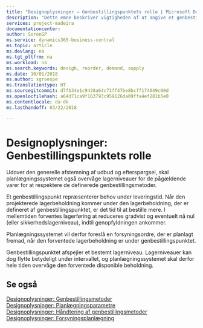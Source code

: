 ```yaml
---
title: "Designoplysninger – Genbestillingspunktets rolle | Microsoft Docs"
description: "Dette emne beskriver vigtigheden af at angive et genbestillingspunkt, så du ved, hvornår du skal bestille mere til lager."
services: project-madeira
documentationcenter: 
author: SorenGP
ms.service: dynamics365-business-central
ms.topic: article
ms.devlang: na
ms.tgt_pltfrm: na
ms.workload: na
ms.search.keywords: desigh, reorder, demand, supply
ms.date: 10/01/2018
ms.author: sgroespe
ms.translationtype: HT
ms.sourcegitcommit: d7fb34e1c9428a64c71ff47be8bcff174649c00d
ms.openlocfilehash: a64d71ca9f163793c959126da09ffa4ef281b5e0
ms.contentlocale: da-dk
ms.lasthandoff: 03/22/2018

---
```

# <a name="design-details-the-role-of-the-reorder-point"></a>Designoplysninger: Genbestillingspunktets rolle
Udover den generelle afstemning af udbud og efterspørgsel, skal planlægningssystemet også overvåge lagerniveauer for de pågældende varer for at respektere de definerede genbestillingsmetoder.  
  
Et genbestillingspunkt repræsenterer behov under leveringstid. Når den projekterede lagerbeholdning kommer under den lagerbeholdning, der er defineret af genbestillingspunktet, er det tid til at bestille mere. I mellemtiden forventes lagerføring at reduceres gradvist og eventuelt nå nul (eller sikkerhedslagerniveau), indtil genopfyldningen ankommer.  
  
Planlægningssystemet vil derfor foreslå en forsyningsordre, der er planlagt fremad, når den forventede lagerbeholdning er under genbestillingspunktet.  
  
Genbestillingspunktet afspejler et bestemt lagerniveau. Lagerniveauer kan dog flytte betydeligt under intervallet, og planlægningssystemet skal derfor hele tiden overvåge den forventede disponible beholdning.  
  
## <a name="see-also"></a>Se også  
[Designoplysninger: Genbestillingsmetoder](design-details-reordering-policies.md)   
[Designoplysninger: Planlægningsparametre](design-details-planning-parameters.md)   
[Designoplysninger: Håndtering af genbestillingsmetoder](design-details-handling-reordering-policies.md)   
[Designoplysninger: Forsyningsplanlægning](design-details-supply-planning.md)
